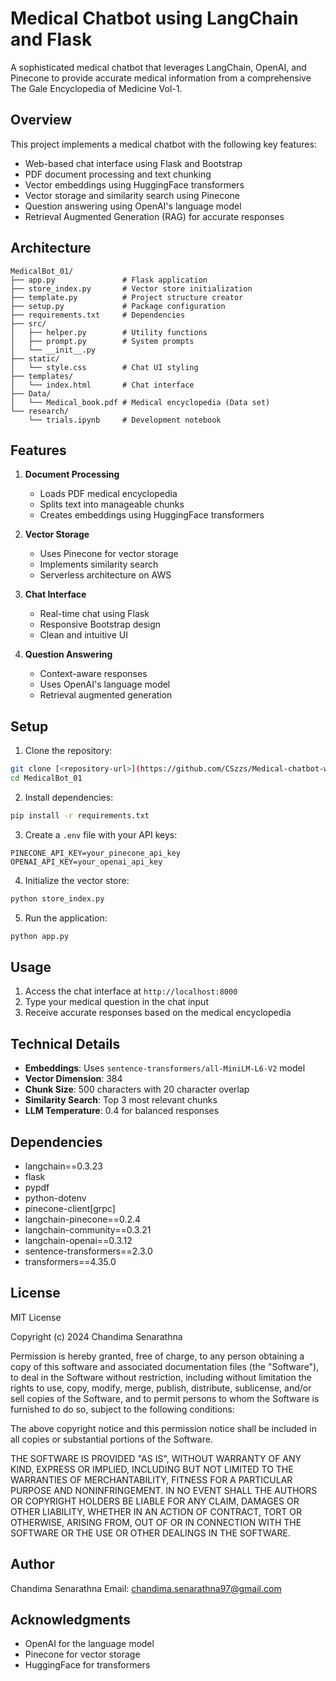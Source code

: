 # Medical Chatbot using LangChain and Flask

A sophisticated medical chatbot that leverages LangChain, OpenAI, and Pinecone to provide accurate medical information from a comprehensive The Gale Encyclopedia of Medicine Vol-1.

## Overview

This project implements a medical chatbot with the following key features:
- Web-based chat interface using Flask and Bootstrap
- PDF document processing and text chunking
- Vector embeddings using HuggingFace transformers
- Vector storage and similarity search using Pinecone
- Question answering using OpenAI's language model
- Retrieval Augmented Generation (RAG) for accurate responses

## Architecture

```
MedicalBot_01/
├── app.py               # Flask application
├── store_index.py       # Vector store initialization
├── template.py          # Project structure creator
├── setup.py             # Package configuration
├── requirements.txt     # Dependencies
├── src/
│   ├── helper.py        # Utility functions
│   ├── prompt.py        # System prompts
│   └── __init__.py
├── static/
│   └── style.css        # Chat UI styling
├── templates/
│   └── index.html       # Chat interface
├── Data/
│   └── Medical_book.pdf # Medical encyclopedia (Data set)
└── research/
    └── trials.ipynb     # Development notebook
```

## Features

1. **Document Processing**
   - Loads PDF medical encyclopedia
   - Splits text into manageable chunks
   - Creates embeddings using HuggingFace transformers

2. **Vector Storage**
   - Uses Pinecone for vector storage
   - Implements similarity search
   - Serverless architecture on AWS

3. **Chat Interface**
   - Real-time chat using Flask
   - Responsive Bootstrap design
   - Clean and intuitive UI

4. **Question Answering**
   - Context-aware responses
   - Uses OpenAI's language model
   - Retrieval augmented generation

## Setup

1. Clone the repository:
```bash
git clone [<repository-url>](https://github.com/CSzzs/Medical-chatbot-with-custom-dataset)
cd MedicalBot_01
```

2. Install dependencies:
```bash
pip install -r requirements.txt
```

3. Create a `.env` file with your API keys:
```
PINECONE_API_KEY=your_pinecone_api_key
OPENAI_API_KEY=your_openai_api_key
```

4. Initialize the vector store:
```bash
python store_index.py
```

5. Run the application:
```bash
python app.py
```

## Usage

1. Access the chat interface at `http://localhost:8000`
2. Type your medical question in the chat input
3. Receive accurate responses based on the medical encyclopedia

## Technical Details

- **Embeddings**: Uses `sentence-transformers/all-MiniLM-L6-V2` model
- **Vector Dimension**: 384
- **Chunk Size**: 500 characters with 20 character overlap
- **Similarity Search**: Top 3 most relevant chunks
- **LLM Temperature**: 0.4 for balanced responses

## Dependencies

- langchain==0.3.23
- flask
- pypdf
- python-dotenv
- pinecone-client[grpc]
- langchain-pinecone==0.2.4
- langchain-community==0.3.21
- langchain-openai==0.3.12
- sentence-transformers==2.3.0
- transformers==4.35.0

## License

MIT License

Copyright (c) 2024 Chandima Senarathna

Permission is hereby granted, free of charge, to any person obtaining a copy
of this software and associated documentation files (the "Software"), to deal
in the Software without restriction, including without limitation the rights
to use, copy, modify, merge, publish, distribute, sublicense, and/or sell
copies of the Software, and to permit persons to whom the Software is
furnished to do so, subject to the following conditions:

The above copyright notice and this permission notice shall be included in all
copies or substantial portions of the Software.

THE SOFTWARE IS PROVIDED "AS IS", WITHOUT WARRANTY OF ANY KIND, EXPRESS OR
IMPLIED, INCLUDING BUT NOT LIMITED TO THE WARRANTIES OF MERCHANTABILITY,
FITNESS FOR A PARTICULAR PURPOSE AND NONINFRINGEMENT. IN NO EVENT SHALL THE
AUTHORS OR COPYRIGHT HOLDERS BE LIABLE FOR ANY CLAIM, DAMAGES OR OTHER
LIABILITY, WHETHER IN AN ACTION OF CONTRACT, TORT OR OTHERWISE, ARISING FROM,
OUT OF OR IN CONNECTION WITH THE SOFTWARE OR THE USE OR OTHER DEALINGS IN THE
SOFTWARE.

## Author

Chandima Senarathna
Email: chandima.senarathna97@gmail.com

## Acknowledgments

- OpenAI for the language model
- Pinecone for vector storage
- HuggingFace for transformers
